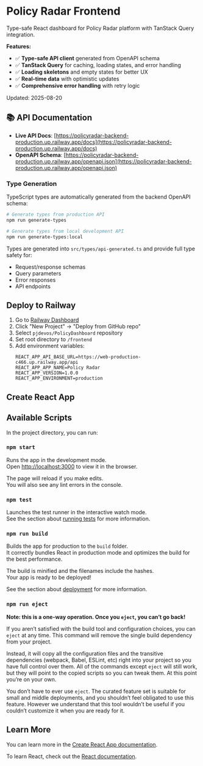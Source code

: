 # Policy Radar Frontend

Type-safe React dashboard for Policy Radar platform with TanStack Query integration.

**Features:**
- ✅ **Type-safe API client** generated from OpenAPI schema
- ✅ **TanStack Query** for caching, loading states, and error handling  
- ✅ **Loading skeletons** and empty states for better UX
- ✅ **Real-time data** with optimistic updates
- ✅ **Comprehensive error handling** with retry logic

Updated: 2025-08-20

## 📚 API Documentation

- **Live API Docs**: [https://policyradar-backend-production.up.railway.app/docs](https://policyradar-backend-production.up.railway.app/docs)
- **OpenAPI Schema**: [https://policyradar-backend-production.up.railway.app/openapi.json](https://policyradar-backend-production.up.railway.app/openapi.json)

### Type Generation

TypeScript types are automatically generated from the backend OpenAPI schema:

```bash
# Generate types from production API
npm run generate-types

# Generate types from local development API  
npm run generate-types:local
```

Types are generated into `src/types/api-generated.ts` and provide full type safety for:
- Request/response schemas
- Query parameters
- Error responses
- API endpoints

## Deploy to Railway

1. Go to [Railway Dashboard](https://railway.app/dashboard)
2. Click "New Project" → "Deploy from GitHub repo"
3. Select `pjdevos/PolicyDashboard` repository
4. Set root directory to `/frontend`
5. Add environment variables:
   ```
   REACT_APP_API_BASE_URL=https://web-production-c466.up.railway.app/api
   REACT_APP_APP_NAME=Policy Radar
   REACT_APP_VERSION=1.0.0
   REACT_APP_ENVIRONMENT=production
   ```

## Create React App

## Available Scripts

In the project directory, you can run:

### `npm start`

Runs the app in the development mode.\
Open [http://localhost:3000](http://localhost:3000) to view it in the browser.

The page will reload if you make edits.\
You will also see any lint errors in the console.

### `npm test`

Launches the test runner in the interactive watch mode.\
See the section about [running tests](https://facebook.github.io/create-react-app/docs/running-tests) for more information.

### `npm run build`

Builds the app for production to the `build` folder.\
It correctly bundles React in production mode and optimizes the build for the best performance.

The build is minified and the filenames include the hashes.\
Your app is ready to be deployed!

See the section about [deployment](https://facebook.github.io/create-react-app/docs/deployment) for more information.

### `npm run eject`

**Note: this is a one-way operation. Once you `eject`, you can’t go back!**

If you aren’t satisfied with the build tool and configuration choices, you can `eject` at any time. This command will remove the single build dependency from your project.

Instead, it will copy all the configuration files and the transitive dependencies (webpack, Babel, ESLint, etc) right into your project so you have full control over them. All of the commands except `eject` will still work, but they will point to the copied scripts so you can tweak them. At this point you’re on your own.

You don’t have to ever use `eject`. The curated feature set is suitable for small and middle deployments, and you shouldn’t feel obligated to use this feature. However we understand that this tool wouldn’t be useful if you couldn’t customize it when you are ready for it.

## Learn More

You can learn more in the [Create React App documentation](https://facebook.github.io/create-react-app/docs/getting-started).

To learn React, check out the [React documentation](https://reactjs.org/).

